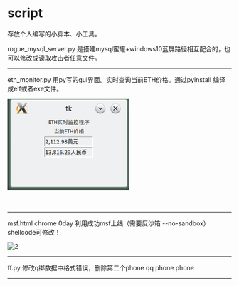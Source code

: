 # script 
存放个人编写的小脚本、小工具。

rogue_mysql_server.py 是搭建mysql蜜罐+windows10蓝屏路径相互配合的，也可以修改成读取攻击者任意文件。

------

eth_monitor.py 用py写的gui界面。实时查询当前ETH价格。通过pyinstall 编译成elf或者exe文件。

![1](https://github.com/badboycxcc/script/blob/main/%E6%B7%B1%E5%BA%A6%E6%88%AA%E5%9B%BE_%E9%80%89%E6%8B%A9%E5%8C%BA%E5%9F%9F_20210407114905.png)

![]()

------
msf.html chrome 0day 
利用成功msf上线（需要反沙箱 --no-sandbox）shellcode可修改！

![2](https://github.com/badboycxcc/script/blob/main/%E6%B7%B1%E5%BA%A6%E6%88%AA%E5%9B%BE_%E9%80%89%E6%8B%A9%E5%8C%BA%E5%9F%9F_20210415071029.png)

------
ff.py
修改q绑数据中格式错误，删除第二个phone
qq phone phone

-----
